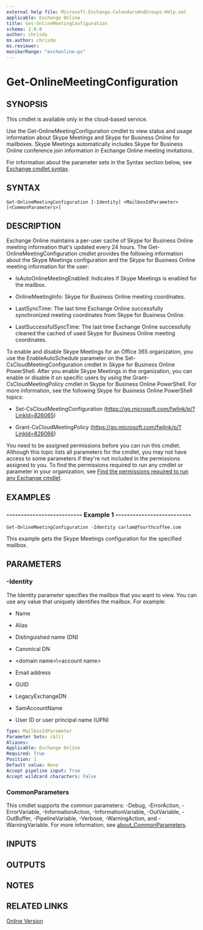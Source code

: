 ```yaml
---
external help file: Microsoft.Exchange.CalendarsAndGroups-Help.xml
applicable: Exchange Online
title: Get-OnlineMeetingConfiguration
schema: 2.0.0
author: chrisda
ms.author: chrisda
ms.reviewer:
monikerRange: "exchonline-ps"
---
```


# Get-OnlineMeetingConfiguration

## SYNOPSIS
This cmdlet is available only in the cloud-based service.

Use the Get-OnlineMeetingConfiguration cmdlet to view status and usage information about Skype Meetings and Skype for Business Online for mailboxes. Skype Meetings automatically includes Skype for Business Online conference join information in Exchange Online meeting invitations.

For information about the parameter sets in the Syntax section below, see [Exchange cmdlet syntax](https://docs.microsoft.com/powershell/exchange/exchange-server/exchange-cmdlet-syntax).

## SYNTAX

```
Get-OnlineMeetingConfiguration [-Identity] <MailboxIdParameter> [<CommonParameters>]
```

## DESCRIPTION
Exchange Online maintains a per-user cache of Skype for Business Online meeting information that's updated every 24 hours. The Get-OnlineMeetingConfiguration cmdlet provides the following information about the Skype Meetings configuration and the Skype for Business Online meeting information for the user:

- IsAutoOnlineMeetingEnabled: Indicates if Skype Meetings is enabled for the mailbox.

- OnlineMeetingInfo: Skype for Business Online meeting coordinates.

- LastSyncTime: The last time Exchange Online successfully synchronized meeting coordinates from Skype for Business Online.

- LastSuccessfulSyncTime: The last time Exchange Online successfully cleaned the cached of used Skype for Business Online meeting coordinates.

To enable and disable Skype Meetings for an Office 365 organization, you use the EnableAutoSchedule parameter on the Set-CsCloudMeetingConfiguration cmdlet in Skype for Business Online PowerShell. After you enable Skype Meetings in the organization, you can enable or disable it on specific users by using the Grant-CsCloudMeetingPolicy cmdlet in Skype for Business Online PowerShell. For more information, see the following Skype for Business Online PowerShell topics:

- Set-CsCloudMeetingConfiguration (https://go.microsoft.com/fwlink/p/?LinkId=826065)

- Grant-CsCloudMeetingPolicy (https://go.microsoft.com/fwlink/p/?LinkId=826066)

You need to be assigned permissions before you can run this cmdlet. Although this topic lists all parameters for the cmdlet, you may not have access to some parameters if they're not included in the permissions assigned to you. To find the permissions required to run any cmdlet or parameter in your organization, see [Find the permissions required to run any Exchange cmdlet](https://docs.microsoft.com/powershell/exchange/exchange-server/find-exchange-cmdlet-permissions).

## EXAMPLES

### -------------------------- Example 1 --------------------------
```
Get-OnlineMeetingConfiguration -Identity carlam@fourthcoffee.com
```

This example gets the Skype Meetings configuration for the specified mailbox.

## PARAMETERS

### -Identity
The Identity parameter specifies the mailbox that you want to view. You can use any value that uniquely identifies the mailbox. For example:

- Name

- Alias

- Distinguished name (DN)

- Canonical DN

- \<domain name\>\\\<account name\>

- Email address

- GUID

- LegacyExchangeDN

- SamAccountName

- User ID or user principal name (UPN)

```yaml
Type: MailboxIdParameter
Parameter Sets: (All)
Aliases:
Applicable: Exchange Online
Required: True
Position: 1
Default value: None
Accept pipeline input: True
Accept wildcard characters: False
```

### CommonParameters
This cmdlet supports the common parameters: -Debug, -ErrorAction, -ErrorVariable, -InformationAction, -InformationVariable, -OutVariable, -OutBuffer, -PipelineVariable, -Verbose, -WarningAction, and -WarningVariable. For more information, see [about_CommonParameters](https://go.microsoft.com/fwlink/p/?LinkID=113216).

## INPUTS

###  

## OUTPUTS

###  

## NOTES

## RELATED LINKS

[Online Version](https://technet.microsoft.com/library/76c698d3-7b0c-444e-bfdd-da4ecd906300.aspx)

